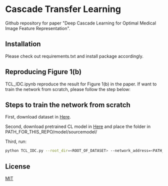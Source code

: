 # Cascade Transfer Learning

Github repository for paper "Deep Cascade Learning for Optimal Medical Image Feature Representation".

## Installation
Please check out requirements.txt and install package accordingly.

## Reproducing Figure 1(b)
TCL_IDC.ipynb reproduce the result for Figure 1(b) in the paper. If want to train the network from scratch, please follow the step below:

## Steps to train the network from scratch

First, download dataset in [Here](https://www.kaggle.com/paultimothymooney/breast-histopathology-images).

Second, download pretrained CL model in [Here](https://drive.google.com/drive/folders/1yqCOjaommJvcErzz01LiJaQbX8V6wy2b?usp=sharing) and place the folder in PATH_FOR_THIS_REPO/model/sourcemodel/

Third, run:
```bash
python TCL_IDC.py --root_dir=<ROOT_OF_DATASET> --network_address=<PATH_FOR_THIS_REPO/model/sourcemodel/SourceNetwork>
```

## License
[MIT](https://choosealicense.com/licenses/mit/)
